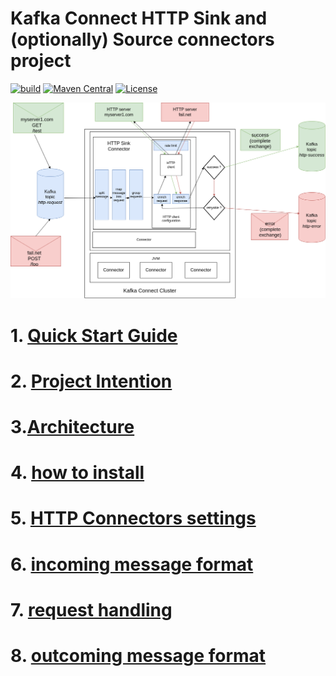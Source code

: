 # Kafka Connect HTTP Sink and (optionally) Source connectors project

[![build](https://github.com/clescot/kafka-connect-http/workflows/build/badge.svg)](https://github.com/clescot/kafka-connect-http/actions/workflows/build.yaml)
[![Maven Central](https://maven-badges.herokuapp.com/maven-central/io.github.clescot/kafka-connect-http/badge.svg)](https://maven-badges.herokuapp.com/maven-central/io.github.clescot/kafka-connect-http)
[![License](https://img.shields.io/badge/License-Apache%202.0-blue.svg)](LICENSE)

![Architecture](docs/http_sink_architecture_connector.png)

# 1. [Quick Start Guide](docs/quick_start.md)
# 2. [Project Intention](docs/project_intention.md)
# 3.[Architecture](docs/architecture.md)
# 4. [how to install](docs/install.md)
# 5. [HTTP Connectors settings](docs/connectors_settings.md)
# 6. [incoming message format](docs/incoming_message_format.md)
# 7. [request handling](docs/request_handling.md)
# 8. [outcoming message format](docs/outcoming_message_format.md)






